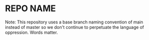 # REPO NAME
Note: This repository uses a base branch naming convention of main instead of master so we don't continue to perpetuate the language of oppression. Words matter.
